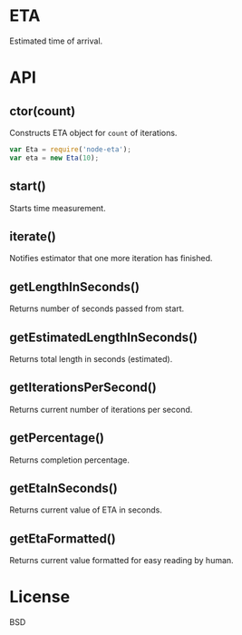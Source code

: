 # ETA

Estimated time of arrival.

# API

## ctor(count)

Constructs ETA object for `count` of iterations.

```js
var Eta = require('node-eta');
var eta = new Eta(10);
```

## start()

Starts time measurement.

## iterate()

Notifies estimator that one more iteration has finished.

## getLengthInSeconds()

Returns number of seconds passed from start.

## getEstimatedLengthInSeconds()

Returns total length in seconds (estimated). 

## getIterationsPerSecond()

Returns current number of iterations per second.

## getPercentage()

Returns completion percentage.

## getEtaInSeconds()

Returns current value of ETA in seconds.

## getEtaFormatted()

Returns current value formatted for easy reading by human.

# License

BSD
